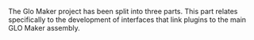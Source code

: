 The Glo Maker project has been split into three parts. This part relates specifically to the development of interfaces that link plugins to the main GLO Maker assembly.